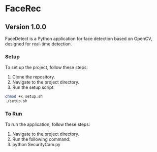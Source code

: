# FaceRec

## Version 1.0.0

FaceDetect is a Python application for face detection based on OpenCV, designed for real-time detection.

### Setup

To set up the project, follow these steps:

1. Clone the repository.
2. Navigate to the project directory.
3. Run the setup script:

```bash
chmod +x setup.sh
./setup.sh
```

### To Run
To run the application, follow these steps:

1. Navigate to the project directory.
2. Run the following command:
3. python SecurityCam.py
